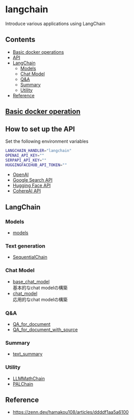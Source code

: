 # langchain
Introduce various applications using LangChain

## Contents
* [Basic docker operations](#basic-docker-operations)
* [API](#api)
* [LangChain](#langchain)
    * [Models](#models)
    * [Chat Model](#chat-model)
    * [Q&A](#qa)
    * [Summary](#summary)
    * [Utility](#utility)
* [Reference](#reference) 


## [Basic docker operation](https://github.com/fuyu-quant/dockerfile-for-data-scientists)

## How to set up the API
Set the following environment variables
```bash
LANGCHAIN_HANDLER="langchain"
OPENAI_API_KEY=""
SERPAPI_API_KEY=""
HUGGINGFACEHUB_API_TOKEN=""

```

* [OpenAI](https://platform.openai.com/account/api-keys)
* [Google Search API](https://serpapi.com/dashboard)
* [Hugging Face API](https://huggingface.co/settings/tokens)
* [CohereAI API](https://dashboard.cohere.ai/api-keys)


## LangChain


### Models
* [models](https://github.com/fuyu-quant/langchain/blob/main/examples/models.ipynb)

### Text generation
* [SequentialChain]()

### Chat Model
* [base_chat_model](https://github.com/fuyu-quant/langchain/blob/main/examples/base_chat_model.ipynb)  
基本的なchat modelの構築
* [chat_model](https://github.com/fuyu-quant/langchain/blob/main/examples/chat_model.ipynb)  
応用的なchat modelの構築



### Q&A
* [QA_for_document](https://github.com/fuyu-quant/langchain/blob/main/examples/QA_for_document.ipynb)
* [QA_for_document_with_source](https://github.com/fuyu-quant/langchain/blob/main/examples/QA_for_document_with_source.ipynb)



### Summary
* [text_summary](https://github.com/fuyu-quant/langchain/blob/main/examples/text_summary.ipynb)



### Utility
* [LLMMathChain](https://github.com/fuyu-quant/langchain/blob/main/examples/LLMMathChain.ipynb)
* [PALChain](https://github.com/fuyu-quant/langchain/blob/main/examples/PALChain.ipynb)



## Reference
* https://zenn.dev/hamakou108/articles/ddddf1aa5a6100